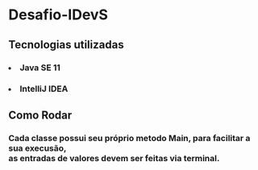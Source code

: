 # Desafio-IDevS

<h2>Tecnologias utilizadas</h2>
  <h3><li>Java SE 11</h3> 
  <h3><li>IntelliJ IDEA</h3> 
  
<h2>Como Rodar</h2>
 <h3>Cada classe possui seu próprio metodo Main, para facilitar a sua execusão,<br>
      as entradas de valores devem ser feitas via terminal.</h3>
   
